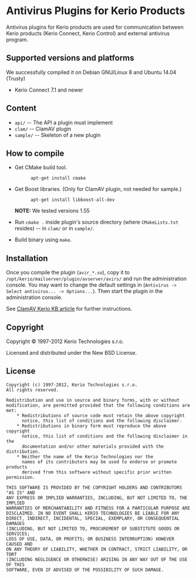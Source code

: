 # Antivirus Plugins for Kerio Products

Antivirus plugins for Kerio products are used for communication between Kerio products (Kerio Connect, Kerio Control) and external antivirus program.

## Supported versions and platforms

We successfully compiled it on Debian GNU/Linux 8 and Ubuntu 14.04 (Trusty)

* Kerio Connect 7.1 and newer

## Content

* `api/` -- The API a plugin must implement
* `clam/` -- ClamAV plugin
* `sample/` -- Skeleton of a new plugin

## How to compile

* Get CMake build tool.

			apt-get install cmake        
    
* Get Boost libraries. (Only for ClamAV plugin, not needed for sample.)

			apt-get install libboost-all-dev        

   **NOTE:** We tested versions 1.55
 
* Run `cmake .` inside plugin's source directory (where `CMakeLists.txt` resides) -- in `clam/` or in `sample/`.
* Build binary using `make`.

## Installation

Once you compile the plugin (`avir_*.so`), copy it to `/opt/kerio/mailserver/plugin/avserver/avirs/` and run the administration console. You may want to change the default settings in (`Antivirus -> Select antivirus... -> Options...`). Then start the plugin in the administration console.

See [ClamAV Kerio KB article](http://kb.kerio.com/article.php?id=282) for further instructions.

## Copyright

Copyright © 1997-2012 Kerio Technologies s.r.o.

Licensed and distributed under the New BSD License.

## License

    Copyright (c) 1997-2012, Kerio Technologies s.r.o.
    All rights reserved.

    Redistribution and use in source and binary forms, with or without
    modification, are permitted provided that the following conditions are met:
        * Redistributions of source code must retain the above copyright
          notice, this list of conditions and the following disclaimer.
        * Redistributions in binary form must reproduce the above copyright
          notice, this list of conditions and the following disclaimer in the
          documentation and/or other materials provided with the distribution.
        * Neither the name of the Kerio Technologies nor the
          names of its contributors may be used to endorse or promote products
          derived from this software without specific prior written permission.

    THIS SOFTWARE IS PROVIDED BY THE COPYRIGHT HOLDERS AND CONTRIBUTORS "AS IS" AND
    ANY EXPRESS OR IMPLIED WARRANTIES, INCLUDING, BUT NOT LIMITED TO, THE IMPLIED
    WARRANTIES OF MERCHANTABILITY AND FITNESS FOR A PARTICULAR PURPOSE ARE
    DISCLAIMED. IN NO EVENT SHALL KERIO TECHNOLOGIES BE LIABLE FOR ANY
    DIRECT, INDIRECT, INCIDENTAL, SPECIAL, EXEMPLARY, OR CONSEQUENTIAL DAMAGES
    (INCLUDING, BUT NOT LIMITED TO, PROCUREMENT OF SUBSTITUTE GOODS OR SERVICES;
    LOSS OF USE, DATA, OR PROFITS; OR BUSINESS INTERRUPTION) HOWEVER CAUSED AND
    ON ANY THEORY OF LIABILITY, WHETHER IN CONTRACT, STRICT LIABILITY, OR TORT
    (INCLUDING NEGLIGENCE OR OTHERWISE) ARISING IN ANY WAY OUT OF THE USE OF THIS
    SOFTWARE, EVEN IF ADVISED OF THE POSSIBILITY OF SUCH DAMAGE.

